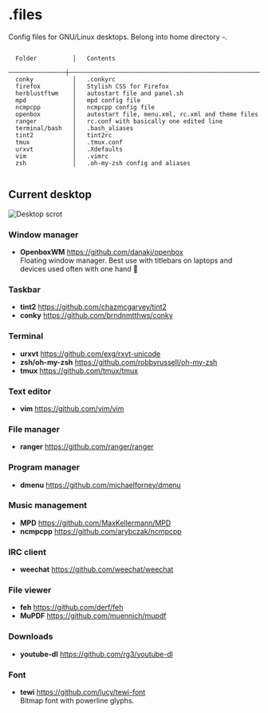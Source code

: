 # .files

Config files for GNU/Linux desktops. Belong into home directory ``~``.

```

  Folder          │   Contents
  ────────────────┼───────────────────────────────────────────────────────────────
  conky           │   .conkyrc
  firefox         │   Stylish CSS for Firefox
  herblustftwm    │   autostart file and panel.sh
  mpd             │   mpd config file
  ncmpcpp         │   ncmpcpp config file
  openbox         │   autostart file, menu.xml, rc.xml and theme files
  ranger          │   rc.conf with basically one edited line
  terminal/bash   │   .bash_aliases
  tint2           │   tint2rc
  tmux            │   .tmux.conf
  urxvt           │   .Xdefaults
  vim             │   .vimrc
  zsh             │   .oh-my-zsh config and aliases
  
```

## Current desktop

![Desktop scrot](https://my.mixtape.moe/syeazw.png)

### Window manager
- **OpenboxWM** https://github.com/danakj/openbox  
Floating window manager. Best use with titlebars on laptops and devices used often with one hand :new_moon_with_face:

### Taskbar
- **tint2** https://github.com/chazmcgarvey/tint2
- **conky** https://github.com/brndnmtthws/conky

### Terminal
- **urxvt** https://github.com/exg/rxvt-unicode
- **zsh/oh-my-zsh** https://github.com/robbyrussell/oh-my-zsh
- **tmux** https://github.com/tmux/tmux

### Text editor
- **vim** https://github.com/vim/vim

### File manager
- **ranger** https://github.com/ranger/ranger

### Program manager
- **dmenu** https://github.com/michaelforney/dmenu

### Music management
- **MPD** https://github.com/MaxKellermann/MPD
- **ncmpcpp** https://github.com/arybczak/ncmpcpp

### IRC client
- **weechat** https://github.com/weechat/weechat

### File viewer
- **feh** https://github.com/derf/feh
- **MuPDF** https://github.com/muennich/mupdf

### Downloads
- **youtube-dl** https://github.com/rg3/youtube-dl

### Font
- **tewi** https://github.com/lucy/tewi-font  
Bitmap font with powerline glyphs.
